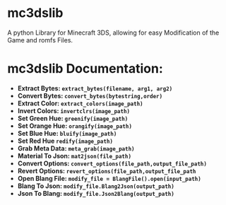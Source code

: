# mc3dslib
A python Library for Minecraft 3DS, allowing for easy Modification of the Game and romfs Files.





# mc3dslib Documentation:

- **Extract Bytes:    `extract_bytes(filename, arg1, arg2)`**
- **Convert Bytes:    `convert_bytes(bytestring,order)`**
- **Extract Color:    `extract_colors(image_path)`**
- **Invert Colors:    `invertclrs(image_path)`**
- **Set Green Hue:    `greenify(image_path)`**
- **Set Orange Hue:   `orangify(image_path)`**
- **Set Blue Hue:     `bluify(image_path)`**
- **Set Red Hue       `redify(image_path)`**
- **Grab Meta Data:   `meta_grab(image_path)`**
- **Material To Json: `mat2json(file_path)`**
- **Convert Options:  `convert_options(file_path,output_file_path)`**
- **Revert Options:   `revert_options(file_path,output_file_path`**
- **Open Blang File:  `modify_file = BlangFile().open(input_path)`**
- **Blang To Json:    `modify_file.Blang2Json(output_path)`**
- **Json To Blang:    `modify_file.Json2Blang(output_path)`**
